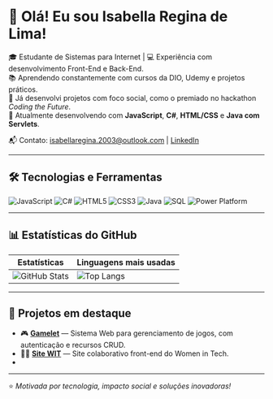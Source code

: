 # 👋 Olá! Eu sou Isabella Regina de Lima!

🎓 Estudante de Sistemas para Internet | 💻 Experiência com desenvolvimento Front-End e Back-End.  
📚 Aprendendo constantemente com cursos da DIO, Udemy e projetos práticos.  
🚀 Já desenvolvi projetos com foco social, como o premiado no hackathon *Coding the Future*.  
🎯 Atualmente desenvolvendo com **JavaScript**, **C#**, **HTML/CSS** e **Java com Servlets**.  

📬 Contato: isabellaregina.2003@outlook.com | [LinkedIn](https://www.linkedin.com/in/isabella-regina-de-lima-1369452ba/)

---

## 🛠️ Tecnologias e Ferramentas

![JavaScript](https://img.shields.io/badge/-JavaScript-F7DF1E?style=flat&logo=javascript&logoColor=black)
![C#](https://img.shields.io/badge/-C%23-239120?style=flat&logo=c-sharp&logoColor=white)
![HTML5](https://img.shields.io/badge/-HTML5-E34F26?style=flat&logo=html5&logoColor=white)
![CSS3](https://img.shields.io/badge/-CSS3-1572B6?style=flat&logo=css3&logoColor=white)
![Java](https://img.shields.io/badge/-Java-007396?style=flat&logo=java&logoColor=white)
![SQL](https://img.shields.io/badge/-SQL-CC2927?style=flat&logo=microsoftsqlserver&logoColor=white)
![Power Platform](https://img.shields.io/badge/-Power%20Platform-742774?style=flat&logo=powerapps&logoColor=white)

---

## 📊 Estatísticas do GitHub

| Estatísticas | Linguagens mais usadas |
|--------------|-------------------------|
| ![GitHub Stats](https://github-readme-stats.vercel.app/api?username=IsabellaLimaa&show_icons=true&theme=dark&count_private=true) | ![Top Langs](https://github-readme-stats.vercel.app/api/top-langs/?username=IsabellaLimaa&layout=compact&theme=dark) |

---

## 🚀 Projetos em destaque

- 🎮 [**Gamelet**](https://github.com/IsabellaLimaa/GameLet) — Sistema Web para gerenciamento de jogos, com autenticação e recursos CRUD.
- 🧑‍🌾 [**Site WIT**](https://github.com/IsabellaLimaa/site-wit-front) — Site colaborativo front-end do Women in Tech.
- 
---

⭐ *Motivada por tecnologia, impacto social e soluções inovadoras!*

